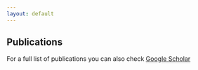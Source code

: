 ```yaml
---
layout: default
---
```


## Publications  <a name="publications"></a>
For a full list of publications you can also check [Google Scholar](https://scholar.google.com/citations?user=RJLyh1wAAAAJ)

